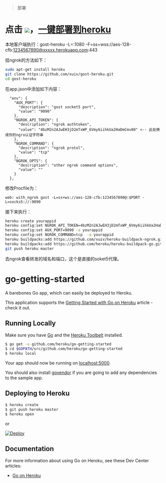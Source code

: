 > 部署
# 点击 [![](https://www.herokucdn.com/deploy/button.png)](https://heroku.com/deploy?template=https://github.com/xuiv/gost-heroku)，[一键部署到heroku](https://heroku.com/deploy?template=https://github.com/xuiv/gost-heroku)

本地客户端执行：gost-heroku -L=:1080 -F=ss+wss://aes-128-cfb:1234567890@xxxxx.herokuapp.com:443

挂ngrok的方法如下：
```sh
sudo apt-get install heroku
git clone https://github.com/xuiv/gost-heroku.git
cd gost-heroku
```
在app.json中添加如下内容：
```
  "env": {
    "AUX_PORT": {
      "description": "gost socket5 port",
      "value": "9090"
    },    
    "NGROK_API_TOKEN": {
      "description": "ngrok authtoken",
      "value": "4bzM2n2AJwEH3jD2mTxWP_6Vmy6iihkUa2HaDmCmv80" <-- 此处换成你的ngro认证字符串
    },    
    "NGROK_COMMAND": {
      "description": "ngrok protol",
      "value": "tcp"
    },
    "NGROK_OPTS": {
      "description": "other ngrok command options",
      "value": ""
    }
  },
```
修改Procfile为：
```
web: with_ngrok gost -L=ss+ws://aes-128-cfb:1234567890@:$PORT -L=socks5://:9090
```
接下来执行：
```sh
heroku create yourappid
heroku config:set NGROK_API_TOKEN=4bzM2n2AJwEH3jD2mTxWP_6Vmy6iihkUa2HaDmCmv80 -a yourappid
heroku config:set AUX_PORT=9090 -a yourappid
heroku config:set NGROK_COMMAND=tcp  -a yourappid
heroku buildpacks:add https://github.com/xuiv/heroku-buildpack-ngrok.git -a yourappid
heroku buildpacks:add https://github.com/heroku/heroku-buildpack-go.git -a yourappid
git push heroku master
```
去ngrok查看转发的域名和端口，这个是直接的soket5代理。

# go-getting-started

A barebones Go app, which can easily be deployed to Heroku.

This application supports the [Getting Started with Go on Heroku](https://devcenter.heroku.com/articles/getting-started-with-go) article - check it out.

## Running Locally

Make sure you have [Go](http://golang.org/doc/install) and the [Heroku Toolbelt](https://toolbelt.heroku.com/) installed.

```sh
$ go get -u github.com/heroku/go-getting-started
$ cd $GOPATH/src/github.com/heroku/go-getting-started
$ heroku local
```

Your app should now be running on [localhost:5000](http://localhost:5000/).

You should also install [govendor](https://github.com/kardianos/govendor) if you are going to add any dependencies to the sample app.

## Deploying to Heroku

```sh
$ heroku create
$ git push heroku master
$ heroku open
```

or

[![Deploy](https://www.herokucdn.com/deploy/button.png)](https://heroku.com/deploy)


## Documentation

For more information about using Go on Heroku, see these Dev Center articles:

- [Go on Heroku](https://devcenter.heroku.com/categories/go)
